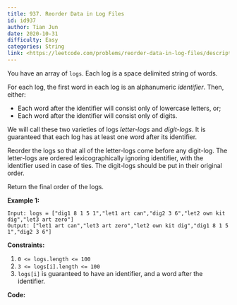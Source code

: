 ```yaml
---
title: 937. Reorder Data in Log Files
id: id937
author: Tian Jun
date: 2020-10-31
difficulty: Easy
categories: String
link: <https://leetcode.com/problems/reorder-data-in-log-files/description/>
---
```


You have an array of `logs`.  Each log is a space delimited string of words.

For each log, the first word in each log is an alphanumeric _identifier_.
Then, either:

  * Each word after the identifier will consist only of lowercase letters, or;
  * Each word after the identifier will consist only of digits.

We will call these two varieties of logs _letter-logs_ and _digit-logs_.  It
is guaranteed that each log has at least one word after its identifier.

Reorder the logs so that all of the letter-logs come before any digit-log.
The letter-logs are ordered lexicographically ignoring identifier, with the
identifier used in case of ties.  The digit-logs should be put in their
original order.

Return the final order of the logs.



**Example 1:**
            
	Input: logs = ["dig1 8 1 5 1","let1 art can","dig2 3 6","let2 own kit dig","let3 art zero"]    
	Output: ["let1 art can","let3 art zero","let2 own kit dig","dig1 8 1 5 1","dig2 3 6"]    



**Constraints:**

  1. `0 <= logs.length <= 100`
  2. `3 <= logs[i].length <= 100`
  3. `logs[i]` is guaranteed to have an identifier, and a word after the identifier.


**Code:**
